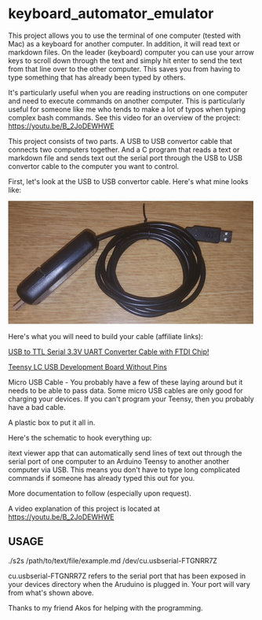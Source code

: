 # keyboard_automator_emulator
This project allows you to use the terminal of one computer (tested with Mac) as a keyboard for another computer. In addition, it will read text or markdown files. On the leader (keyboard) computer you can use your arrow keys to scroll down through the text and simply hit enter to send the text from that line over to the other computer.  This saves you from having to type something that has already been typed by others.  

It's particularly useful when you are reading instructions on one computer and need to execute commands on another computer.  This is particularly useful for someone like me who tends to make a lot of typos when typing complex bash commands.  See this video for an overview of the project: https://youtu.be/B_2JoDEWHWE

This project consists of two parts.  A USB to USB convertor cable that connects two computers together.  And a C program that reads a text or markdown file and sends text out the serial port through the USB to USB convertor cable to the computer you want to control.     

First, let's look at the USB to USB convertor cable.  Here's what mine looks like: 

![Completed USB to USB convertor cable](./images/USB2USB_cable.jpg)

Here's what you will need to build your cable (affiliate links):  

[USB to TTL Serial 3.3V UART Converter Cable with FTDI Chip!](https://www.amazon.com/gp/product/B06ZYPLFNB/ref=as_li_tl?ie=UTF8&camp=1789&creative=9325&creativeASIN=B06ZYPLFNB&linkCode=as2&tag=hightechhoste-20&linkId=fa771f621f446405b7e19dc82cddf165)

[Teensy LC USB Development Board Without Pins](https://www.amazon.com/gp/product/B01BMRTZGE/ref=as_li_tl?ie=UTF8&camp=1789&creative=9325&creativeASIN=B01BMRTZGE&linkCode=as2&tag=hightechhoste-20&linkId=f3c548810fa16a25ee8ba9ae16105a44)

Micro USB Cable - You probably have a few of these laying around but it needs to be able to pass data.  Some micro USB cables are only good for charging your devices.   If you can't program your Teensy, then you probably have a bad cable. 

A plastic box to put it all in.  

Here's the schematic to hook everything up: 


itext viewer app that can automatically send lines of text out through the serial port of one computer to an Arduino Teensy to another another computer via USB.  This means you don't have to type long complicated commands if someone has already typed this out for you.   

More documentation to follow (especially upon request). 

A video explanation of this project is located at https://youtu.be/B_2JoDEWHWE

## USAGE
./s2s /path/to/text/file/example.md /dev/cu.usbserial-FTGNRR7Z

cu.usbserial-FTGNRR7Z refers to the serial port that has been exposed in your devices directory when the Aruduino is plugged in.  Your port will vary from what's shown above.  

Thanks to my friend Akos for helping with the programming.   
